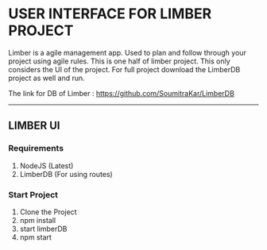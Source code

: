 # USER INTERFACE FOR LIMBER PROJECT

Limber is a agile management app. Used to plan and follow through your project using agile rules.
This is one half of limber project. This only considers the UI of the project.
For full project download the LimberDB project as well and run.

The link for DB of Limber : https://github.com/SoumitraKar/LimberDB

_________________________________________________________
## LIMBER UI
### Requirements
1. NodeJS (Latest)
2. LimberDB (For using routes)

### Start Project
1. Clone the Project
2. npm install
3. start limberDB
4. npm start
